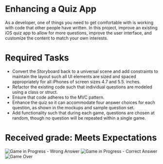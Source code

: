 # Enhancing a Quiz App 
As a developer, one of things you need to get comfortable with is working with code that other people have written. In this project, improve an existing iOS quiz app to allow for more questions, improve the user interface, and customize the content to match your own interests.

# Required Tasks
- Convert the Storyboard back to a universal scene and add constraints to maintain the layout such all UI elements are sized and spaced appropriately for all iPhones of screen sizes 4.7 and 5.5. inches.
- Refactor the existing code such that individual questions are modeled using a class or struct.
- Ensure that code adheres to the MVC pattern.
- Enhance the quiz so it can accommodate four answer choices for each question, as shown in the mockups and sample question set.
- Add functionality such that during each game, questions are chosen at random, though no question will be repeated within a single game.

# Received grade: Meets Expectations

![Game in Progress - Wrong Answer](https://i.imgur.com/NfCzDSY.png)
![Game in Progress - Correct Answer](https://i.imgur.com/vjjzRv7.png)
![Game Over](https://i.imgur.com/UC1amEZ.png)
